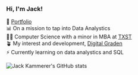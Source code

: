 ### Hi, I'm Jack!

💼 [Portfolio](https://github.com/DynoJ/DynoJ.github.io)<br/>
📊 On a mission to tap into Data Analystics<br/>
👨‍🎓 Computer Science with a minor in MBA at [TXST](https://www.txst.edu)<br/>
🪴 My interest and development, [Digital Graden](https://JackKammerer.com/)<br/>
⚡️ Currently learning on data analystics and SQL<br/>

![Jack Kammerer's GitHub stats](https://github-readme-stats.vercel.app/api?username=dynoj&show_icons=true&theme=github_dark_dimmed)


